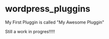 # wordpress_pluggins

My First Pluggin is called "My Awesome Pluggin"


Still a work in progres!!!!!
